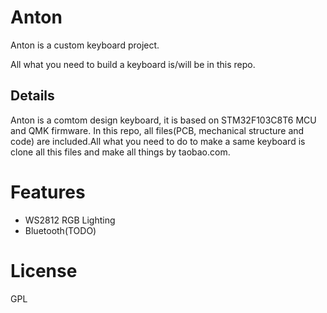 # Anton

Anton is a custom keyboard project.

All what you need to build a keyboard is/will be in this repo.

## Details

Anton is a comtom design keyboard, it is based on STM32F103C8T6 MCU and QMK firmware. In this repo, all files(PCB, mechanical structure and code) are included.All what you need to do to make a same keyboard is clone all this files and make all things by taobao.com. 

# Features
- WS2812 RGB Lighting
- Bluetooth(TODO)

# License

GPL